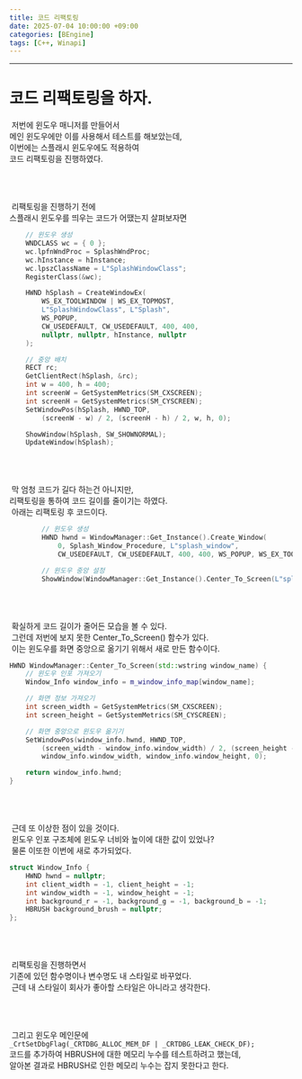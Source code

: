 ```yaml
---
title: 코드 리팩토링
date: 2025-07-04 10:00:00 +09:00
categories: [BEngine]
tags: [C++, Winapi]
---
```


---
# 코드 리팩토링을 하자.
&nbsp;저번에 윈도우 매니저를 만들어서<br>
메인 윈도우에만 이를 사용해서 테스트를 해보았는데,<br>
이번에는 스플래시 윈도우에도 적용하여<br>
코드 리팩토링을 진행하였다.

<br><br><br>&nbsp;리팩토링을 진행하기 전에<br>
스플래시 윈도우를 띄우는 코드가 어땠는지 살펴보자면

```cpp
    // 윈도우 생성
    WNDCLASS wc = { 0 };
    wc.lpfnWndProc = SplashWndProc;
    wc.hInstance = hInstance;
    wc.lpszClassName = L"SplashWindowClass";
    RegisterClass(&wc);

    HWND hSplash = CreateWindowEx(
        WS_EX_TOOLWINDOW | WS_EX_TOPMOST,
        L"SplashWindowClass", L"Splash",
        WS_POPUP,
        CW_USEDEFAULT, CW_USEDEFAULT, 400, 400,
        nullptr, nullptr, hInstance, nullptr
    );

    // 중앙 배치
    RECT rc;
    GetClientRect(hSplash, &rc);
    int w = 400, h = 400;
    int screenW = GetSystemMetrics(SM_CXSCREEN);
    int screenH = GetSystemMetrics(SM_CYSCREEN);
    SetWindowPos(hSplash, HWND_TOP,
        (screenW - w) / 2, (screenH - h) / 2, w, h, 0);

    ShowWindow(hSplash, SW_SHOWNORMAL);
    UpdateWindow(hSplash);
```

<br><br><br>&nbsp;막 엄청 코드가 길다 하는건 아니지만,<br>
리팩토링을 통하여 코드 길이를 줄이기는 하였다.<br>
&nbsp;아래는 리팩토링 후 코드이다.

```cpp
		// 윈도우 생성
		HWND hwnd = WindowManager::Get_Instance().Create_Window(
			0, Splash_Window_Procedure, L"splash_window",
			CW_USEDEFAULT, CW_USEDEFAULT, 400, 400, WS_POPUP, WS_EX_TOOLWINDOW | WS_EX_TOPMOST, SW_HIDE);

		// 윈도우 중앙 설정
		ShowWindow(WindowManager::Get_Instance().Center_To_Screen(L"splash_window"), SW_SHOW);
```

<br><br><br>&nbsp;확실하게 코드 길이가 줄어든 모습을 볼 수 있다.<br>
&nbsp;그런데 저번에 보지 못한 Center_To_Screen() 함수가 있다.<br>
&nbsp;이는 윈도우를 화면 중앙으로 옮기기 위해서 새로 만든 함수이다.

```cpp
HWND WindowManager::Center_To_Screen(std::wstring window_name) {
    // 윈도우 인포 가져오기
    Window_Info window_info = m_window_info_map[window_name];

    // 화면 정보 가져오기
    int screen_width = GetSystemMetrics(SM_CXSCREEN);
    int screen_height = GetSystemMetrics(SM_CYSCREEN);

    // 화면 중앙으로 윈도우 옮기기
    SetWindowPos(window_info.hwnd, HWND_TOP,
        (screen_width - window_info.window_width) / 2, (screen_height - window_info.window_height) / 2,
        window_info.window_width, window_info.window_height, 0);

    return window_info.hwnd;
}
```

<br><br><br>&nbsp;근데 또 이상한 점이 있을 것이다.<br>
&nbsp;윈도우 인포 구조체에 윈도우 너비와 높이에 대한 값이 있었나?<br>
&nbsp;물론 이또한 이번에 새로 추가되었다.

```cpp
struct Window_Info {
	HWND hwnd = nullptr;
	int client_width = -1, client_height = -1;
	int window_width = -1, window_height = -1;
	int background_r = -1, background_g = -1, background_b = -1;
	HBRUSH background_brush = nullptr;
};
```

<br><br><br>&nbsp;리팩토링을 진행하면서<br>
기존에 있던 함수명이나 변수명도 내 스타일로 바꾸었다.<br>
&nbsp;근데 내 스타일이 회사가 좋아할 스타일은 아니라고 생각한다.

<br><br><br>&nbsp;그리고 윈도우 메인문에<br>
```_CrtSetDbgFlag(_CRTDBG_ALLOC_MEM_DF | _CRTDBG_LEAK_CHECK_DF);```<br>
코드를 추가하여 HBRUSH에 대한 메모리 누수를 테스트하려고 했는데,<br>
알아본 결과로 HBRUSH로 인한 메모리 누수는 잡지 못한다고 한다.
